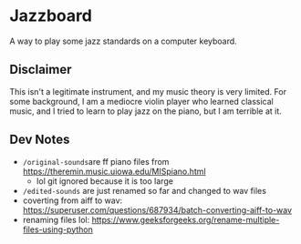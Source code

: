 # Jazzboard

A way to play some jazz standards on a computer keyboard.

## Disclaimer
This isn't a legitimate instrument, and my music theory is very limited.
For some background, I am a mediocre violin player who learned classical music, 
and I tried to learn to play jazz on the piano, but I am terrible at it.

## Dev Notes

- `/original-sounds`are ff piano files from https://theremin.music.uiowa.edu/MISpiano.html
  - lol git ignored because it is too large
- `/edited-sounds` are just renamed so far and changed to wav files
- coverting from aiff to wav: https://superuser.com/questions/687934/batch-converting-aiff-to-wav
- renaming files lol: https://www.geeksforgeeks.org/rename-multiple-files-using-python